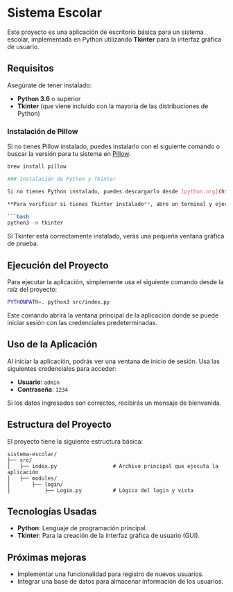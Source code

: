 
# Sistema Escolar

Este proyecto es una aplicación de escritorio básica para un sistema escolar, implementada en Python utilizando **Tkinter** para la interfaz gráfica de usuario.

## Requisitos

Asegúrate de tener instalado:

- **Python 3.6** o superior
- **Tkinter** (que viene incluido con la mayoría de las distribuciones de Python)

### Instalación de Pillow

Si no tienes Pillow instalado, puedes instalarlo con el siguiente comando o buscar la versión para tu sistema en [Pillow](https://pillow.readthedocs.io/en/stable/installation.html).

```bash
brew install pillow

### Instalación de Python y Tkinter

Si no tienes Python instalado, puedes descargarlo desde [python.org](https://www.python.org/downloads/).

**Para verificar si tienes Tkinter instalado**, abre un terminal y ejecuta el siguiente comando:

```bash
python3 -m tkinter
```

Si Tkinter está correctamente instalado, verás una pequeña ventana gráfica de prueba.

## Ejecución del Proyecto

Para ejecutar la aplicación, simplemente usa el siguiente comando desde la raíz del proyecto:

```bash
PYTHONPATH=. python3 src/index.py
```

Este comando abrirá la ventana principal de la aplicación donde se puede iniciar sesión con las credenciales predeterminadas.

## Uso de la Aplicación

Al iniciar la aplicación, podrás ver una ventana de inicio de sesión. Usa las siguientes credenciales para acceder:

- **Usuario**: `admin`
- **Contraseña**: `1234`

Si los datos ingresados son correctos, recibirás un mensaje de bienvenida.

## Estructura del Proyecto

El proyecto tiene la siguiente estructura básica:

```
sistema-escolar/
├── src/
│   ├── index.py                  # Archivo principal que ejecuta la aplicación
│   ├── modules/
│       ├── login/
│           ├── Login.py          # Lógica del login y vista
```

## Tecnologías Usadas

- **Python**: Lenguaje de programación principal.
- **Tkinter**: Para la creación de la interfaz gráfica de usuario (GUI).

## Próximas mejoras

- Implementar una funcionalidad para registro de nuevos usuarios.
- Integrar una base de datos para almacenar información de los usuarios.